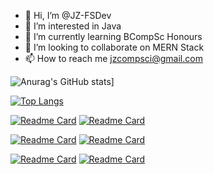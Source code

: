 - 👋 Hi, I’m @JZ-FSDev
- 👀 I’m interested in Java
- 🌱 I’m currently learning BCompSc Honours
- 💞️ I’m looking to collaborate on MERN Stack
- 📫 How to reach me jzcompsci@gmail.com

<!---
JZ-FSDev/JZ-FSDev is a ✨ special ✨ repository because its `README.md` (this file) appears on your GitHub profile.
You can click the Preview link to take a look at your changes.
--->

![Anurag's GitHub stats](https://github-readme-stats.vercel.app/api?username=JZ-FSDev&show_icons=true&theme=dark)]

[![Top Langs](https://github-readme-stats.vercel.app/api/top-langs/?username=JZ-FSDev&langs_count=10&theme=dark)](https://github.com/JZ-FSDev)

[![Readme Card](https://github-readme-stats.vercel.app/api/pin/?theme=dark&username=JZ-FSDev&repo=Bank)](https://github.com/JZ-FSDev/Bank) [![Readme Card](https://github-readme-stats.vercel.app/api/pin/?theme=dark&username=JZ-FSDev&repo=Matrix-Calculator)](https://github.com/JZ-FSDev/Matrix-Calculator)

[![Readme Card](https://github-readme-stats.vercel.app/api/pin/?theme=dark&username=JZ-FSDev&repo=Sudoku-Solver)](https://github.com/JZ-FSDev/Sudoku-Solver) [![Readme Card](https://github-readme-stats.vercel.app/api/pin/?theme=dark&username=JZ-FSDev&repo=DSA-Practice)](https://github.com/JZ-FSDev/DSA-Practice)

[![Readme Card](https://github-readme-stats.vercel.app/api/pin/?theme=dark&username=JZ-FSDev&repo=Space-Invaders)](https://github.com/JZ-FSDev/Space-Invaders) [![Readme Card](https://github-readme-stats.vercel.app/api/pin/?theme=dark&username=JZ-FSDev&repo=jz-fsdev.github.io)](https://github.com/JZ-FSDev/jz-fsdev.github.io)

